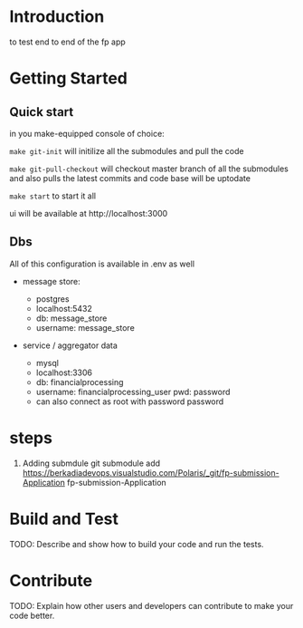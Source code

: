 # Introduction 
to test end to end of the fp app

# Getting Started

## Quick start

in you make-equipped console of choice:

`make git-init` will initilize all the submodules and pull the code

`make git-pull-checkout` will checkout master branch of all the submodules and also pulls the latest commits and code base will be uptodate

`make start` to start it all

ui will be available at http://localhost:3000

## Dbs
All of this configuration is available in .env as well
- message store:
  - postgres
  - localhost:5432
  - db: message_store
  - username: message_store

- service / aggregator data
  - mysql
  - localhost:3306
  - db: financialprocessing
  - username: financialprocessing_user pwd: password
  - can also connect as root with password password

# steps
1. Adding submdule
git submodule add https://berkadiadevops.visualstudio.com/Polaris/_git/fp-submission-Application fp-submission-Application

# Build and Test
TODO: Describe and show how to build your code and run the tests. 

# Contribute
TODO: Explain how other users and developers can contribute to make your code better. 
